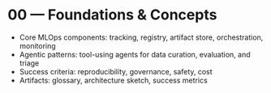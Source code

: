 # 00 — Foundations & Concepts

- Core MLOps components: tracking, registry, artifact store, orchestration, monitoring
- Agentic patterns: tool-using agents for data curation, evaluation, and triage
- Success criteria: reproducibility, governance, safety, cost
- Artifacts: glossary, architecture sketch, success metrics
